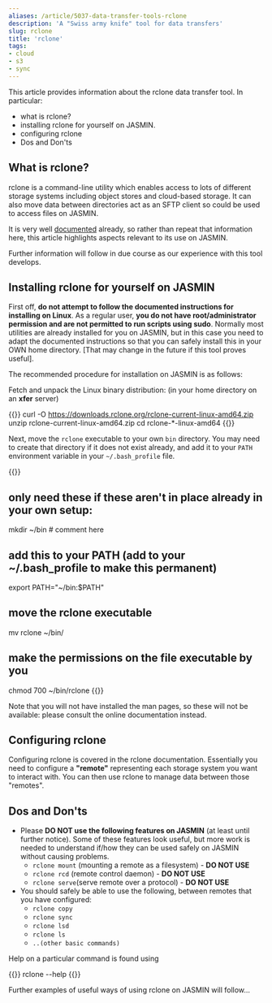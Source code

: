 ```yaml
---
aliases: /article/5037-data-transfer-tools-rclone
description: 'A "Swiss army knife" tool for data transfers'
slug: rclone
title: 'rclone'
tags:
- cloud
- s3
- sync
---
```


This article provides information about the rclone data transfer tool. In
particular:

- what is rclone?
- installing rclone for yourself on JASMIN.
- configuring rclone
- Dos and Don'ts

## What is rclone?

rclone is a command-line utility which enables access to lots of different
storage systems including object stores and cloud-based storage. It can also
move data between directories act as an SFTP client so could be used to access
files on JASMIN.

It is very well [documented](https://rclone.org/) already, so rather than
repeat that information here, this article highlights aspects relevant to its
use on JASMIN.

Further information will follow in due course as our experience with this tool
develops.

## Installing rclone for yourself on JASMIN

First off, **do not attempt to follow the documented instructions for
installing on Linux**. As a regular user, **you do not have root/administrator
permission and are not permitted to run scripts using sudo**. Normally most
utilities are already installed for you on JASMIN, but in this case you need
to adapt the documented instructions so that you can safely install this in
your OWN home directory. [That may change in the future if this tool proves
useful].

The recommended procedure for installation on JASMIN is as follows:

Fetch and unpack the Linux binary distribution: (in your home directory on an
**xfer** server)

{{<command>}}
curl -O https://downloads.rclone.org/rclone-current-linux-amd64.zip
unzip rclone-current-linux-amd64.zip
cd rclone-*-linux-amd64
{{</command>}}

Next, move the `rclone` executable to your own `bin` directory. You may need
to create that directory if it does not exist already, and add it to your
`PATH` environment variable in your `~/.bash_profile` file.

{{<command shell="bash">}}
## only need these if these aren't in place already in your own setup:
mkdir ~/bin # comment here

## add this to your PATH (add to your ~/.bash_profile to make this permanent)
export PATH="~/bin:$PATH"

## move the rclone executable
mv rclone ~/bin/

## make the permissions on the file executable by you
chmod 700 ~/bin/rclone
{{</command>}}

Note that you will not have installed the man pages, so these will not be
available: please consult the online documentation instead.

## Configuring rclone

Configuring rclone is covered in the rclone documentation. Essentially you
need to configure a **"remote"** representing each storage system you want to
interact with. You can then use rclone to manage data between those "remotes".

## Dos and Don'ts

- Please **DO NOT use the following features on JASMIN** (at least until further notice). Some of these features look useful, but more work is needed to understand if/how they can be used safely on JASMIN without causing problems. 
  - `rclone mount` (mounting a remote as a filesystem) - **DO NOT USE**
  - `rclone rcd` (remote control daemon) - **DO NOT USE**
  - `rclone serve`(serve remote over a protocol) - **DO NOT USE**
- You should safely be able to use the following, between remotes that you have configured: 
  - `rclone copy`
  - `rclone sync`
  - `rclone lsd`
  - `rclone ls`
  - `..(other basic commands)`

Help on a particular command is found using

{{<command>}}
rclone <command> --help
{{</command>}}

Further examples of useful ways of using rclone on JASMIN will follow...

